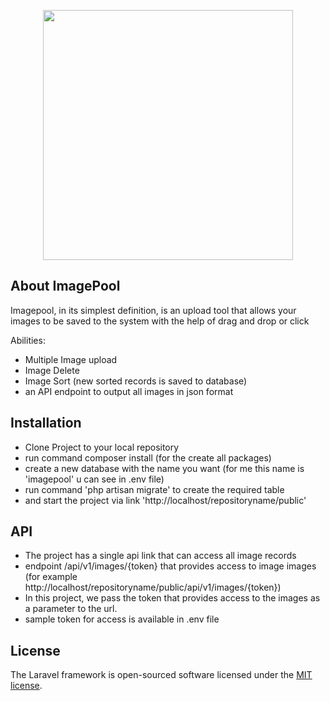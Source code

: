 <p align="center"><a href="#" target="_blank"><img src="https://raw.githubusercontent.com/laravel/art/master/logo-lockup/5%20SVG/2%20CMYK/1%20Full%20Color/laravel-logolockup-cmyk-red.svg" width="400"></a></p>



## About ImagePool

Imagepool, in its simplest definition, is an upload tool that allows your images to be saved to the system with the help of drag and drop or click

 Abilities:

- Multiple Image upload
- Image Delete
- Image Sort (new sorted records is saved to database)
- an API endpoint to output all images in json format




## Installation

- Clone Project to your local repository
- run command composer install (for the create all packages)
- create a new database with the name you want (for me this name is 'imagepool' u can see in .env file)
- run command 'php artisan migrate' to create the required table
- and start the project via link 'http://localhost/repositoryname/public'

## API

- The project has a single api link that can access all image records
- endpoint /api/v1/images/{token} that provides access to image images (for example http://localhost/repositoryname/public/api/v1/images/{token})
- In this project, we pass the token that provides access to the images as a parameter to the url.
- sample token for access is available in .env file






## License

The Laravel framework is open-sourced software licensed under the [MIT license](https://opensource.org/licenses/MIT).
